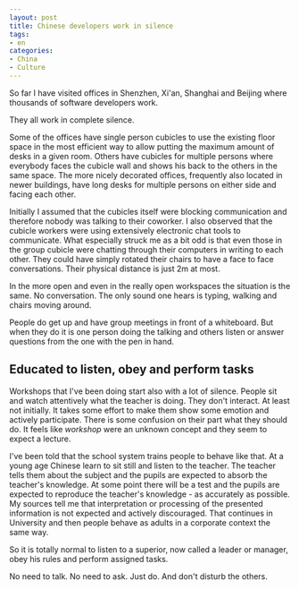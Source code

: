 ```yaml
---
layout: post
title: Chinese developers work in silence
tags:
- en
categories:
- China
- Culture
---
```

So far I have visited offices in Shenzhen, Xi'an, Shanghai and Beijing where thousands of software developers work.

They all work in complete silence.

Some of the offices have single person cubicles to use the existing floor space in the most efficient way to allow putting the maximum amount of desks in a given room. Others have cubicles for multiple persons where everybody faces the cubicle wall and shows his back to the others in the same space. The more nicely decorated offices, frequently also located in newer buildings, have long desks for multiple persons on either side and facing each other.

Initially I assumed that the cubicles itself were blocking communication and therefore nobody was talking to their coworker. I also observed that the cubicle workers were using extensively electronic chat tools to communicate. What especially struck me as a bit odd is that even those in the group cubicle were chatting through their computers in writing to each other. They could have simply rotated their chairs to have a face to face conversations. Their physical distance is just 2m at most.

In the more open and even in the really open workspaces the situation is the same. No conversation. The only sound one hears is typing, walking and chairs moving around.

People do get up and have group meetings in front of a whiteboard. But when they do it is one person doing the talking and others listen or answer questions from the one with the pen in hand.

## Educated to listen, obey and perform tasks
Workshops that I've been doing start also with a lot of silence. People sit and watch attentively what the teacher is doing. They don't interact. At least not initially. It takes some effort to make them show some emotion and actively participate. There is some confusion on their part what they should do. It feels like _workshop_ were an unknown concept and they seem to expect a lecture.

I've been told that the school system trains people to behave like that. At a young age Chinese learn to sit still and listen to the teacher. The teacher tells them about the subject and the pupils are expected to absorb the teacher's knowledge. At some point there will be a test and the pupils are expected to reproduce the teacher's knowledge - as accurately as possible. My sources tell me that interpretation or processing of the presented information is not expected and actively discouraged. That continues in University and then people behave as adults in a corporate context the same way.

So it is totally normal to listen to a superior, now called a leader or manager, obey his rules and perform assigned tasks.

No need to talk. No need to ask. Just do. And don't disturb the others.
